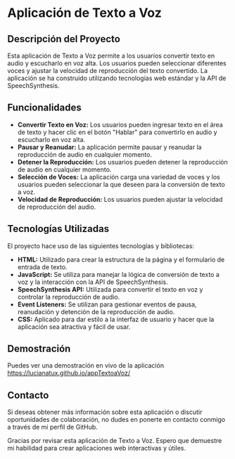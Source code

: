 # Aplicación de Texto a Voz

## Descripción del Proyecto

Esta aplicación de Texto a Voz permite a los usuarios convertir texto en audio y escucharlo en voz alta. Los usuarios pueden seleccionar diferentes voces y ajustar la velocidad de reproducción del texto convertido. La aplicación se ha construido utilizando tecnologías web estándar y la API de SpeechSynthesis.

## Funcionalidades

- **Convertir Texto en Voz:** Los usuarios pueden ingresar texto en el área de texto y hacer clic en el botón "Hablar" para convertirlo en audio y escucharlo en voz alta.
- **Pausar y Reanudar:** La aplicación permite pausar y reanudar la reproducción de audio en cualquier momento.
- **Detener la Reproducción:** Los usuarios pueden detener la reproducción de audio en cualquier momento.
- **Selección de Voces:** La aplicación carga una variedad de voces y los usuarios pueden seleccionar la que deseen para la conversión de texto a voz.
- **Velocidad de Reproducción:** Los usuarios pueden ajustar la velocidad de reproducción del audio.

## Tecnologías Utilizadas

El proyecto hace uso de las siguientes tecnologías y bibliotecas:

- **HTML:** Utilizado para crear la estructura de la página y el formulario de entrada de texto.
- **JavaScript:** Se utiliza para manejar la lógica de conversión de texto a voz y la interacción con la API de SpeechSynthesis.
- **SpeechSynthesis API:** Utilizada para convertir el texto en voz y controlar la reproducción de audio.
- **Event Listeners:** Se utilizan para gestionar eventos de pausa, reanudación y detención de la reproducción de audio.
- **CSS:** Aplicado para dar estilo a la interfaz de usuario y hacer que la aplicación sea atractiva y fácil de usar.

## Demostración

Puedes ver una demostración en vivo de la aplicación https://lucianatux.github.io/appTextoaVoz/

## Contacto

Si deseas obtener más información sobre esta aplicación o discutir oportunidades de colaboración, no dudes en ponerte en contacto conmigo a través de mi perfil de GitHub.

Gracias por revisar esta aplicación de Texto a Voz. Espero que demuestre mi habilidad para crear aplicaciones web interactivas y útiles.
